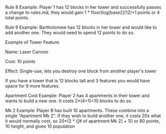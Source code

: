 Rule 8 Example: Player 1 has 12 blocks in her tower and successfully passes a change to rules.md, they would gain 1 * floor(log[base2]\(12)+1 points or 4 total points.

Rule 9 Example: Bartholomew has 12 blocks in her tower and would like to add another one. They would need to spend 12 points to do so.

Example of Tower Feature:

Name: Laser Cannon

Cost: 10 points

Effect: Single-use, lets you destroy one block from another player's tower

If you have a tower that is 12 blocks tall and 3 features you would have space for 9 more features. 

Apartment Cost Example: Player 2 has 4 apartments in their tower and wants to build a new one. It costs 2*(4+1)=10 blocks to do so.

Mk 2 Example: Player B has built 10 apartments. These combine into a single "Apartment Mk 2". If they wish to build another one, it costs 20x what it would normally cost, so 20*(2 * ([# of apartment Mk 2] + 1)) or 80 points, 10 height, and gives 10 population
